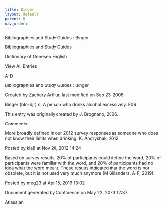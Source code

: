 ```yaml
---
title: Binger
layout: default
parent: B
nav_order:
---
```


Bibliographies and Study Guides : Binger

Bibliographies and Study Guides

Dictionary of Geneseo English

View All Entries

A-D

Bibliographies and Study Guides : Binger

Created by  Zachary Arthur, last modified on Sep 23, 2008

Binger (bIn-djr) n. A person who drinks alcohol excessively. F06 

This entry was originally created by J. Brognano, 2006.

Comments:

More broadly defined in our 2012 survey responses as someone who does not know their limits when drinking. K. Andryshak, 2012

Posted by kla8 at Nov 20, 2012 14:24

Based on survey results, 20% of participants could define the word, 20% of participants were familiar with the word, and 20% of participants had no idea what the word meant. These results indicated that the word is not obsolete, but it is not used very much anymore (M Gillanders, A-F, 2019).

Posted by meg23 at Apr 15, 2019 13:02

Document generated by Confluence on May 22, 2023 12:37

Atlassian
